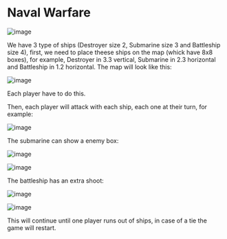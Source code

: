 # Naval Warfare

![image](https://github.com/user-attachments/assets/ce852b6e-b2e2-43f4-aa31-b15f5cd23507)

We have 3 type of ships (Destroyer size 2, Submarine size 3 and Battleship size 4), first, we need to place theese ships on the map (whick have 8x8 boxes), for example, Destroyer in 3.3 vertical, Submarine in 2.3 horizontal and Battleship in 1.2 horizontal. The map will look like this:

![image](https://github.com/user-attachments/assets/b2b00f9e-d3a3-48ae-bb73-54c43cbc54c9)

Each player have to do this.

Then, each player will attack with each ship, each one at their turn, for example:

![image](https://github.com/user-attachments/assets/8ce7bdc0-9158-4175-85d9-af414a163ca9)

The submarine can show a enemy box:

![image](https://github.com/user-attachments/assets/3a96847f-84e8-452a-baaa-b4e9d25d0897)

![image](https://github.com/user-attachments/assets/d5246358-8b61-49d7-a5eb-c2aa4b276589)

The battleship has an extra shoot:

![image](https://github.com/user-attachments/assets/3191bc65-b3e2-442e-a522-71d5c4e59061)

![image](https://github.com/user-attachments/assets/490517ff-80af-4216-ac8b-38ea8f23de14)

This will continue until one player runs out of ships, in case of a tie the game will restart.
